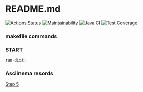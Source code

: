 # README.md
[![Actions Status](https://github.com/VasiliyMartynov/java-project-71/workflows/hexlet-check/badge.svg)](https://github.com/VasiliyMartynov/java-project-71/actions)
[![Maintainability](https://api.codeclimate.com/v1/badges/2407cace64ecaa7a37c7/maintainability)](https://codeclimate.com/github/VasiliyMartynov/java-project-71/maintainability)
[![Java CI](https://github.com/VasiliyMartynov/java-project-71/actions/workflows/check.yml/badge.svg)](https://github.com/VasiliyMartynov/java-project-71/actions/workflows/check.yml)
[![Test Coverage](https://api.codeclimate.com/v1/badges/2407cace64ecaa7a37c7/test_coverage)](https://codeclimate.com/github/VasiliyMartynov/java-project-71/test_coverage)
### makefile commands
### START
```sh
run-dist:
```
### Asciinema resords
[Step 5](https://asciinema.org/a/kRfCHdBzJtawXH4kWXv9Yplof)
